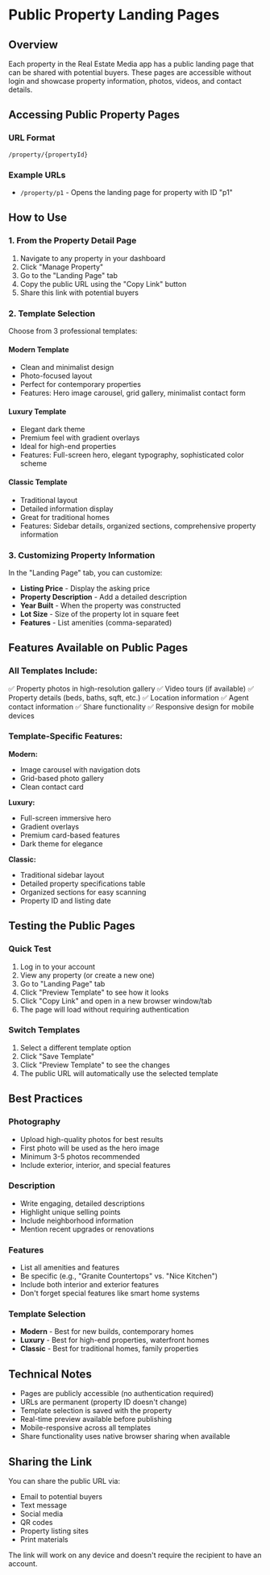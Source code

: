 # Public Property Landing Pages

## Overview
Each property in the Real Estate Media app has a public landing page that can be shared with potential buyers. These pages are accessible without login and showcase property information, photos, videos, and contact details.

## Accessing Public Property Pages

### URL Format
```
/property/{propertyId}
```

### Example URLs
- `/property/p1` - Opens the landing page for property with ID "p1"

## How to Use

### 1. From the Property Detail Page
1. Navigate to any property in your dashboard
2. Click "Manage Property"
3. Go to the "Landing Page" tab
4. Copy the public URL using the "Copy Link" button
5. Share this link with potential buyers

### 2. Template Selection
Choose from 3 professional templates:

#### Modern Template
- Clean and minimalist design
- Photo-focused layout
- Perfect for contemporary properties
- Features: Hero image carousel, grid gallery, minimalist contact form

#### Luxury Template
- Elegant dark theme
- Premium feel with gradient overlays
- Ideal for high-end properties
- Features: Full-screen hero, elegant typography, sophisticated color scheme

#### Classic Template
- Traditional layout
- Detailed information display
- Great for traditional homes
- Features: Sidebar details, organized sections, comprehensive property information

### 3. Customizing Property Information
In the "Landing Page" tab, you can customize:
- **Listing Price** - Display the asking price
- **Property Description** - Add a detailed description
- **Year Built** - When the property was constructed
- **Lot Size** - Size of the property lot in square feet
- **Features** - List amenities (comma-separated)

## Features Available on Public Pages

### All Templates Include:
✅ Property photos in high-resolution gallery
✅ Video tours (if available)
✅ Property details (beds, baths, sqft, etc.)
✅ Location information
✅ Agent contact information
✅ Share functionality
✅ Responsive design for mobile devices

### Template-Specific Features:

**Modern:**
- Image carousel with navigation dots
- Grid-based photo gallery
- Clean contact card

**Luxury:**
- Full-screen immersive hero
- Gradient overlays
- Premium card-based features
- Dark theme for elegance

**Classic:**
- Traditional sidebar layout
- Detailed property specifications table
- Organized sections for easy scanning
- Property ID and listing date

## Testing the Public Pages

### Quick Test
1. Log in to your account
2. View any property (or create a new one)
3. Go to "Landing Page" tab
4. Click "Preview Template" to see how it looks
5. Click "Copy Link" and open in a new browser window/tab
6. The page will load without requiring authentication

### Switch Templates
1. Select a different template option
2. Click "Save Template"
3. Click "Preview Template" to see the changes
4. The public URL will automatically use the selected template

## Best Practices

### Photography
- Upload high-quality photos for best results
- First photo will be used as the hero image
- Minimum 3-5 photos recommended
- Include exterior, interior, and special features

### Description
- Write engaging, detailed descriptions
- Highlight unique selling points
- Include neighborhood information
- Mention recent upgrades or renovations

### Features
- List all amenities and features
- Be specific (e.g., "Granite Countertops" vs. "Nice Kitchen")
- Include both interior and exterior features
- Don't forget special features like smart home systems

### Template Selection
- **Modern** - Best for new builds, contemporary homes
- **Luxury** - Best for high-end properties, waterfront homes
- **Classic** - Best for traditional homes, family properties

## Technical Notes

- Pages are publicly accessible (no authentication required)
- URLs are permanent (property ID doesn't change)
- Template selection is saved with the property
- Real-time preview available before publishing
- Mobile-responsive across all templates
- Share functionality uses native browser sharing when available

## Sharing the Link

You can share the public URL via:
- Email to potential buyers
- Text message
- Social media
- QR codes
- Property listing sites
- Print materials

The link will work on any device and doesn't require the recipient to have an account.
